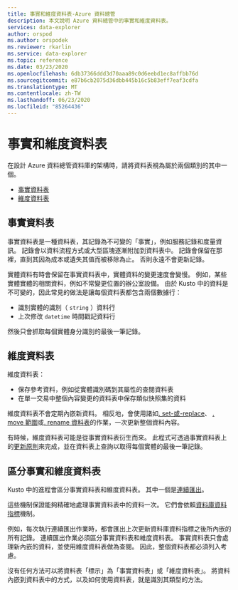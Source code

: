 ```yaml
---
title: 事實和維度資料表-Azure 資料總管
description: 本文說明 Azure 資料總管中的事實和維度資料表。
services: data-explorer
author: orspod
ms.author: orspodek
ms.reviewer: rkarlin
ms.service: data-explorer
ms.topic: reference
ms.date: 03/23/2020
ms.openlocfilehash: 6db37366ddd3d70aaa89c0d6eebd1ec8affbb76d
ms.sourcegitcommit: e87b6cb2075d36dbb445b16c5b83eff7eaf3cdfa
ms.translationtype: MT
ms.contentlocale: zh-TW
ms.lasthandoff: 06/23/2020
ms.locfileid: "85264436"
---
```

# <a name="fact-and-dimension-tables"></a>事實和維度資料表

在設計 Azure 資料總管資料庫的架構時，請將資料表視為屬於兩個類別的其中一個。
* [事實資料表](https://en.wikipedia.org/wiki/Fact_table)
* [維度資料表](https://en.wikipedia.org/wiki/Dimension_(data_warehouse)#Dimension_table)

## <a name="fact-tables"></a>事實資料表
事實資料表是一種資料表，其記錄為不可變的「事實」，例如服務記錄和度量資訊。 記錄會以資料流程方式或大型區塊逐漸附加到資料表中。 記錄會保留在那裡，直到其因為成本或遺失其值而被移除為止。 否則永遠不會更新記錄。

實體資料有時會保留在事實資料表中，實體資料的變更速度會變慢。 例如，某些實體實體的相關資料，例如不常變更位置的辦公室設備。
由於 Kusto 中的資料是不可變的，因此常見的做法是讓每個資料表都包含兩個數據行：
* 識別實體的識別（ `string` ）資料行
* 上次修改 `datetime` 時間戳記資料行

然後只會抓取每個實體身分識別的最後一筆記錄。

## <a name="dimension-tables"></a>維度資料表
維度資料表：
* 保存參考資料，例如從實體識別碼到其屬性的查閱資料表
* 在單一交易中整個內容變更的資料表中保存類似快照集的資料

維度資料表不會定期內嵌新資料。 相反地，會使用諸如[. set-或-replace](../management/data-ingestion/ingest-from-query.md)、 [. move 範圍](../management/extents-commands.md#move-extents)或[. rename 資料表](../management/rename-table-command.md)的作業，一次更新整個資料內容。

有時候，維度資料表可能是從事實資料表衍生而來。 此程式可透過事實資料表上的[更新原則](../management/updatepolicy.md)來完成，並在資料表上查詢以取得每個實體的最後一筆記錄。

## <a name="differentiate-fact-and-dimension-tables"></a>區分事實和維度資料表

Kusto 中的進程會區分事實資料表和維度資料表。 其中一個是[連續匯出](../management/data-export/continuous-data-export.md)。

這些機制保證能夠精確地處理事實資料表中的資料一次。 它們會依賴[資料庫資料指標](../management/databasecursor.md)機制。

例如，每次執行連續匯出作業時，都會匯出上次更新資料庫資料指標之後所內嵌的所有記錄。 連續匯出作業必須區分事實資料表和維度資料表。 事實資料表只會處理新內嵌的資料，並使用維度資料表做為查閱。 因此，整個資料表都必須列入考慮。

沒有任何方法可以將資料表「標示」為「事實資料表」或「維度資料表」。
將資料內嵌到資料表中的方式，以及如何使用資料表，就是識別其類型的方法。

